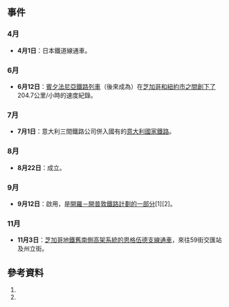 ## 事件

### 4月

  - **4月1日**：日本鐵道線通車。

### 6月

  - **6月12日**：[賓夕法尼亞鐵路列車](../Page/賓夕法尼亞鐵路.md "wikilink")（後來成為）在[芝加哥和紐約市之間創下了](../Page/芝加哥.md "wikilink")204.7公里/小時的速度紀錄。

### 7月

  - **7月1日**：意大利三間鐵路公司併入國有的[意大利國家鐵路](../Page/意大利國家鐵路.md "wikilink")。

### 8月

  - **8月22日**：成立。

### 9月

  - **9月12日**：啟用，是[開羅－開普敦鐵路計劃的一部分](https://zh.wikipedia.org/wiki/開羅－開普敦鐵路 "wikilink")\[1\]\[2\]。

### 11月

  - **11月3日**：[芝加哥地鐵舊南側高架系統的恩格伍德支線通車](https://zh.wikipedia.org/wiki/芝加哥地鐵 "wikilink")，來往59街交匯站及州立街。

## 參考資料

1.
2.